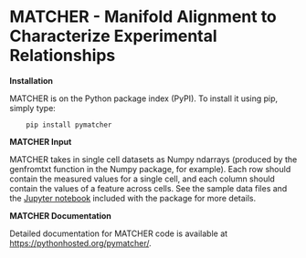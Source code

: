 # MATCHER - Manifold Alignment to Characterize Experimental Relationships
**Installation**

MATCHER is on the Python package index (PyPI). To install it using pip, simply type:

        pip install pymatcher

**MATCHER Input**

MATCHER takes in single cell datasets as Numpy ndarrays (produced by the genfromtxt function in the Numpy package, for example). Each row should contain the measured values for a single cell, and each column should contain the values of a feature across cells. See the sample data files and the [Jupyter notebook](https://github.com/jw156605/MATCHER/blob/master/MATCHER_demo.ipynb) included with the package for more details.

**MATCHER Documentation**

Detailed documentation for MATCHER code is available at https://pythonhosted.org/pymatcher/.

